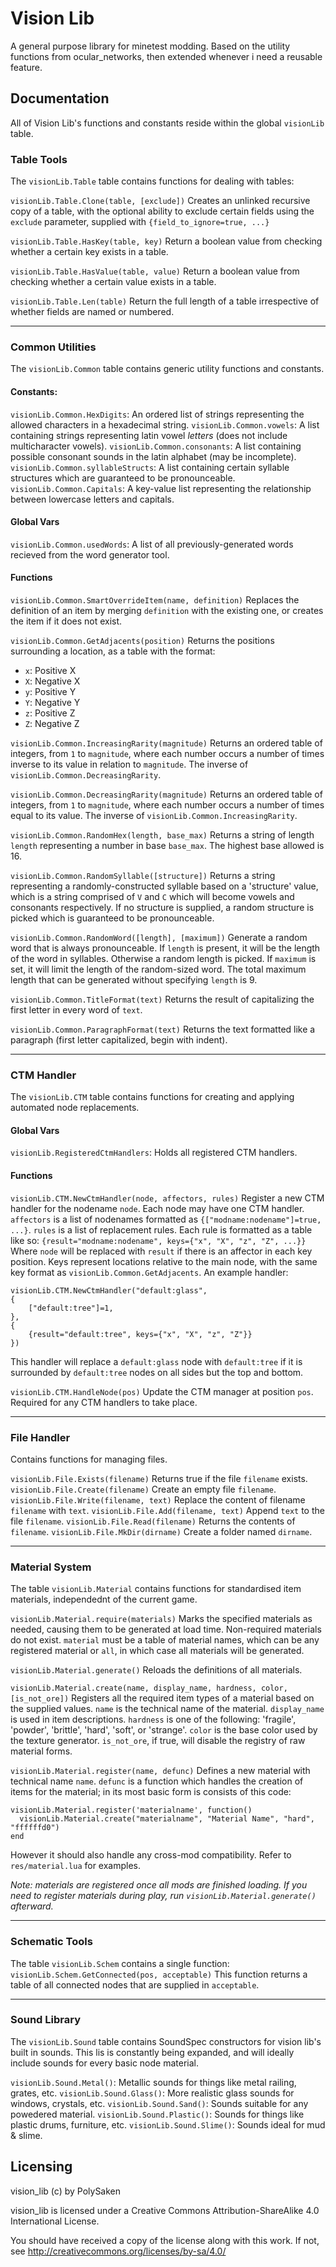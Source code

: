 # Vision Lib
A general purpose library for minetest modding. Based on the utility functions from ocular_networks, then extended whenever i need a reusable feature.


## Documentation
All of Vision Lib's functions and constants reside within the global `visionLib` table.

### Table Tools
The `visionLib.Table` table contains functions for dealing with tables:

`visionLib.Table.Clone(table, [exclude])`
Creates an unlinked recursive copy of a table, with the optional ability to exclude certain fields using the `exclude` parameter, supplied with `{field_to_ignore=true, ...}`

`visionLib.Table.HasKey(table, key)` 
Return a boolean value from checking whether a certain key exists in a table.

`visionLib.Table.HasValue(table, value)` 
Return a boolean value from checking whether a certain value exists in a table.

`visionLib.Table.Len(table)` 
Return the full length of a table irrespective of whether fields are named or numbered.

---
### Common Utilities 
The `visionLib.Common` table contains generic utility functions and constants.

#### Constants:
`visionLib.Common.HexDigits`: An ordered list of strings representing the allowed characters in a hexadecimal string. 
`visionLib.Common.vowels`: A list containing strings representing latin vowel _letters_ (does not include multicharacter vowels).
`visionLib.Common.consonants`: A list containing possible consonant sounds in the latin alphabet (may be incomplete).
`visionLib.Common.syllableStructs`: A list containing certain syllable structures which are guaranteed to be pronounceable.
`visionLib.Common.Capitals`: A key-value list representing the relationship between lowercase letters and capitals.

#### Global Vars
`visionLib.Common.usedWords`: A list of all previously-generated words recieved from the word generator tool.

#### Functions

`visionLib.Common.SmartOverrideItem(name, definition)`
Replaces the definition of an item by merging `definition` with the existing one, or creates the item if it does not exist.

`visionLib.Common.GetAdjacents(position)`
Returns the positions surrounding a location, as a table with the format:
 - `x`: Positive X
 - `X`: Negative X
 - `y`: Positive Y
 - `Y`: Negative Y
 - `z`: Positive Z
 - `Z`: Negative Z

`visionLib.Common.IncreasingRarity(magnitude)`
Returns an ordered table of integers, from `1` to `magnitude`, where each number occurs a number of times inverse to its value in relation to `magnitude`. The inverse of `visionLib.Common.DecreasingRarity`.

`visionLib.Common.DecreasingRarity(magnitude)`
Returns an ordered table of integers, from `1` to `magnitude`, where each number occurs a number of times equal to its value. The inverse of `visionLib.Common.IncreasingRarity`.

`visionLib.Common.RandomHex(length, base_max)`
Returns a string of length `length` representing a number in base `base_max`. The highest base allowed is 16.

`visionLib.Common.RandomSyllable([structure])`
Returns a string representing a randomly-constructed syllable based on a 'structure' value, which is a string comprised of `V` and `C` which will become vowels and consonants respectively. If no structure is supplied, a random structure is picked which is guaranteed to be pronounceable.

`visionLib.Common.RandomWord([length], [maximum])`
Generate a random word that is always pronounceable. If `length` is present, it will be the length of the word in syllables. Otherwise a random length is picked. If `maximum` is set, it will limit the length of the random-sized word. The total maximum length that can be generated without specifying `length` is 9.

`visionLib.Common.TitleFormat(text)`
Returns the result of capitalizing the first letter in every word of `text`.

`visionLib.Common.ParagraphFormat(text)`
Returns the text formatted like a paragraph (first letter capitalized, begin with indent).

---
### CTM Handler
The `visionLib.CTM` table contains functions for creating and applying automated node replacements.

#### Global Vars
`visionLib.RegisteredCtmHandlers`: Holds all registered CTM handlers.

#### Functions
`visionLib.CTM.NewCtmHandler(node, affectors, rules)`
Register a new CTM handler for the nodename `node`. Each node may have one CTM handler. `affectors` is a list of nodenames formatted as `{["modname:nodename"]=true, ...}`. `rules` is a list of replacement rules. Each rule is formatted as a table like so:
`{result="modname:nodename", keys={"x", "X", "z", "Z", ...}}` 
Where `node` will be replaced with `result` if there is an affector in each key position. Keys represent locations relative to the main node, with the same key format as `visionLib.Common.GetAdjacents`.
An example handler:
```
visionLib.CTM.NewCtmHandler("default:glass",
{
	["default:tree"]=1,
},
{
	{result="default:tree", keys={"x", "X", "z", "Z"}}
})
```
This handler will replace a `default:glass` node with `default:tree` if it is surrounded by `default:tree` nodes on all sides but the top and bottom.

`visionLib.CTM.HandleNode(pos)`
Update the CTM manager at position `pos`. Required for any CTM handlers to take place.

---
### File Handler
Contains functions for managing files.

`visionLib.File.Exists(filename)` Returns true if the file `filename` exists.
`visionLib.File.Create(filename)` Create an empty file `filename`.
`visionLib.File.Write(filename, text)` Replace the content of filename `filename` with `text`.
`visionLib.File.Add(filename, text)` Append `text` to the file `filename`.
`visionLib.File.Read(filename)` Returns the contents of `filename`.
`visionLib.File.MkDir(dirname)` Create a folder named `dirname`.

---
### Material System
The table `visionLib.Material` contains functions for standardised item materials, independednt of the current game. 

`visionLib.Material.require(materials)`
Marks the specified materials as needed, causing them to be generated at load time. Non-required materials do not exist. 
`material` must be a table of material names, which can be any registered material or `all`, in which case all materials will be generated.

`visionLib.Material.generate()`
Reloads the definitions of all materials.

`visionLib.Material.create(name, display_name, hardness, color, [is_not_ore])`
Registers all the required item types of a material based on the supplied values.
`name` is the technical name of the material.
`display_name` is used in item descriptions.
`hardness` is one of the following: 'fragile', 'powder', 'brittle', 'hard', 'soft', or 'strange'.
`color` is the base color used by the texture generator.
`is_not_ore`, if true, will disable the registry of raw material forms.

`visionLib.Material.register(name, defunc)`
Defines a new material with technical name `name`. `defunc` is a function which handles the creation of items for the material; in its most basic form is consists of this code:
```
visionLib.Material.register('materialname', function()
  visionLib.Material.create("materialname", "Material Name", "hard", "ffffffd0")
end
```
However it should also handle any cross-mod compatibility. Refer to `res/material.lua` for examples.

_Note: materials are registered once all mods are finished loading. If you need to register materials during play, run `visionLib.Material.generate()` afterward._

---
### Schematic Tools
The table `visionLib.Schem` contains a single function:
`visionLib.Schem.GetConnected(pos, acceptable)`
This function returns a table of all connected nodes that are supplied in `acceptable`. 

---
### Sound Library
The `visionLib.Sound` table contains SoundSpec constructors for vision lib's built in sounds. This lis is constantly being expanded, and will ideally include sounds for every basic node material.

`visionLib.Sound.Metal()`: Metallic sounds for things like metal railing, grates, etc.
`visionLib.Sound.Glass()`: More realistic glass sounds for windows, crystals, etc.
`visionLib.Sound.Sand()`: Sounds suitable for any powedered material.
`visionLib.Sound.Plastic()`: Sounds for things like plastic drums, furniture, etc.
`visionLib.Sound.Slime()`: Sounds ideal for mud & slime.

## Licensing
vision_lib (c) by PolySaken

vision_lib is licensed under a
Creative Commons Attribution-ShareAlike 4.0 International License.

You should have received a copy of the license along with this
work. If not, see http://creativecommons.org/licenses/by-sa/4.0/
